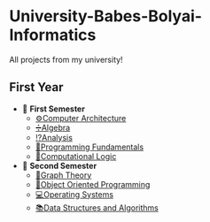 # University-Babes-Bolyai-Informatics
All projects from my university!
## First Year
* 📂 **First Semester**
  * [⚙️Computer Architecture](https://github.com/razvandusa/University-Babes-Bolyai-Informatics/tree/main/1st%20Semester/Workshops/Computer%20systems%20architecture%20(Assembly))
  * [➗Algebra](https://github.com/razvandusa/University-Babes-Bolyai-Informatics/tree/main/1st%20Semester/Seminars/Algebra)
  * [⁉️Analysis](https://github.com/razvandusa/University-Babes-Bolyai-Informatics/tree/main/1st%20Semester/Seminars/Mathematical%20analysis)
  * [🔰Programming Fundamentals](https://github.com/razvandusa/University-Babes-Bolyai-Informatics/tree/main/1st%20Semester/Workshops/Fundamentals%20of%20Programming%20(Python))
  * [🗿Computational Logic](https://github.com/razvandusa/University-Babes-Bolyai-Informatics/tree/main/1st%20Semester/Seminars/Computational%20Logic)
* 📂 **Second Semester**
  * [🍇Graph Theory]()
  * [🌅Object Oriented Programming](https://github.com/razvandusa/University-Babes-Bolyai-Informatics/tree/main/2nd%20Semester/Workshops/Object%20Oriented%20Programming/OOP_Labs)
  * [💻Operating Systems](https://github.com/razvandusa/University-Babes-Bolyai-Informatics/tree/main/2nd%20Semester/Workshops/Operating%20System%20(Linux))
  * [📚Data Structures and Algorithms](https://github.com/razvandusa/University-Babes-Bolyai-Informatics/tree/main/2nd%20Semester/Workshops/Data%20Structures%20and%20Algorithms)
